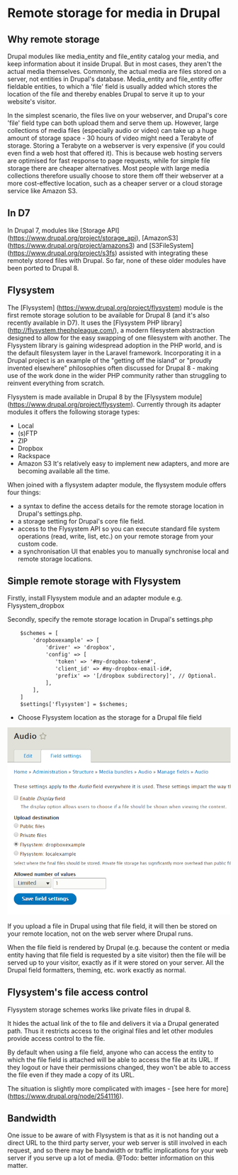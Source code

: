Remote storage for media in Drupal
====================

Why remote storage
---------------------------------
Drupal modules like media_entity and file_entity catalog your media, and keep information about it inside Drupal. But in most cases, they aren't the actual media themselves. Commonly, the actual media are files stored on a server, not entities in Drupal's database. Media_entity and file_entity offer fieldable entities, to which a 'file' field is usually added which stores the location of the file and thereby enables Drupal to serve it up to your website's visitor.

In the simplest scenario, the files live on your webserver, and Drupal's core 'file' field type can both upload them and serve them up. However, large collections of media files (especially audio or video) can take up a huge amount of storage space - 30 hours of video might need a Terabyte of storage. Storing a Terabyte on a webserver is very expensive (if you could even find a web host that offered it). This is because web hosting servers are optimised for fast response to page requests, while for simple file storage there are cheaper alternatives. Most people with large media collections therefore usually choose to store them off their webserver at a more cost-effective location, such as a cheaper server or a cloud storage service like Amazon S3.

In D7
------------------------
In Drupal 7,  modules like [Storage API] (https://www.drupal.org/project/storage_api), [AmazonS3] (https://www.drupal.org/project/amazons3) and [S3FileSystem] (https://www.drupal.org/project/s3fs) assisted with integrating these remotely stored files with Drupal. So far, none of these older modules have been ported to Drupal 8.

Flysystem
---------------------------------------
The [Flysystem] (https://www.drupal.org/project/flysystem) module is the first remote storage solution to be available for Drupal 8 (and it's also recently available in D7). It uses the [Flysystem PHP library] (http://flysystem.thephpleague.com/), a modern filesystem abstraction designed to allow for the easy swapping of one filesystem with another. The Flysystem library is gaining widespread adoption in the PHP world, and is the default filesystem layer in the Laravel framework. Incorporating it in a Drupal project is an example of the "getting off the island" or "proudly invented elsewhere" philosophies often discussed for Drupal 8 - making use of the work done in the wider PHP community rather than struggling to reinvent everything from scratch.

Flysystem is made available in Drupal 8 by the [Flysystem module] (https://www.drupal.org/project/flysystem). Currently through its adapter modules it offers the following storage types:
* Local
* (s)FTP
* ZIP
* Dropbox
* Rackspace
* Amazon S3
It's relatively easy to implement new adapters, and more are becoming available all the time.

When joined with a flysystem adapter module, the flysystem module offers four things:
* a syntax to define the access details for the remote storage location in Drupal's settings.php. 
* a storage setting for Drupal's core file field.
* access to the Flysystem API so you can execute standard file system operations (read, write, list, etc.) on your remote storage from your custom code.
* a synchronisation UI that enables you to manually synchronise local and remote storage locations.

Simple remote storage with Flysystem
-------------------------------------------------------------
Firstly, install Flysystem module and an adapter module e.g. Flysystem_dropbox

Secondly, specify the remote storage location in Drupal's settings.php

````
    $schemes = [
        'dropboxexample' => [
            'driver' => 'dropbox',
            'config' => [
               'token' => '#my-dropbox-token#',
               'client_id' => #my-dropbox-email-id#,
               'prefix' => '[/dropbox subdirectory]', // Optional.
            ],
        ],
    ]
    $settings['flysystem'] = $schemes;
````

* Choose Flysystem location as the storage for a Drupal file field

![Flysystem storage for a file field](flysystem_filefield.png)

If you upload a file in Drupal using that file field, it will then be stored on your remote location, not on the web server where Drupal runs.

When the file field is rendered by Drupal (e.g. because the content or media entity having that file field is requested by a site visitor) then the file will be served up to your visitor, exactly as if it were stored on your server. All the Drupal field formatters, theming, etc. work exactly as normal.

Flysystem's file access control
--------------------------------------------------
Flysystem storage schemes works like private files in drupal 8.

It hides the actual link of the to file and delivers it via a Drupal generated path. Thus it restricts access to the original files and let other modules provide access control to the file. 

By default when using a file field, anyone who can access the entity to which the file field is attached will be able to access the file at its URL. If they logout or have their permissions changed, they won't be able to access the file even if they made a copy of its URL.

The situation is slightly more complicated with images - [see here for more] (https://www.drupal.org/node/2541116).

Bandwidth
---------------------------------------------
One issue to be aware of with Flysystem is that as it is not handing out a direct URL to the third party server, your web server is still involved in each request, and so there may be bandwidth or traffic implications for your web server if you serve up a lot of media.
@Todo: better information on this matter.
